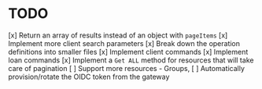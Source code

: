 # TODO

[x] Return an array of results instead of an object with `pageItems`
[x] Implement more client search parameters
[x] Break down the operation definitions into smaller files
[x] Implement client commands
[x] Implement loan commands
[x] Implement a `Get ALL` method for resources that will take care of pagination
[ ] Support more resources - Groups,
[ ] Automatically provision/rotate the OIDC token from the gateway
